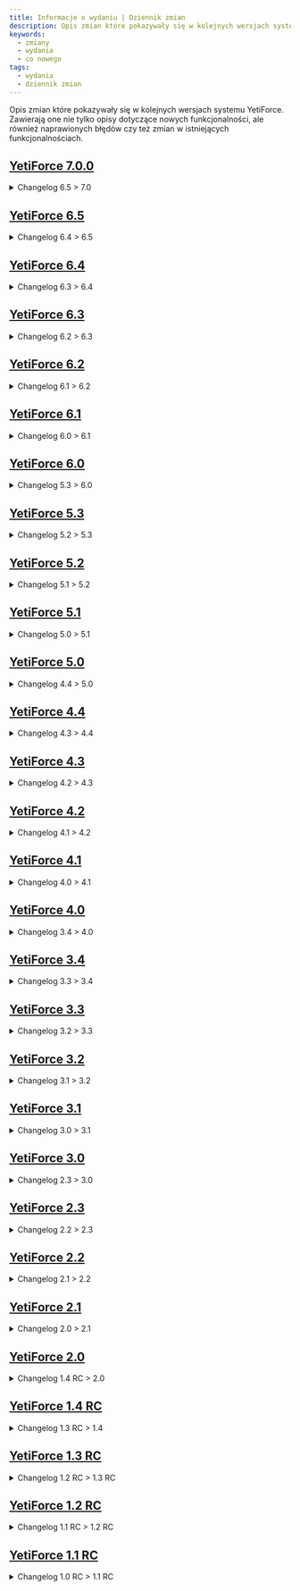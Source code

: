 ```yaml
---
title: Informacje o wydaniu | Dziennik zmian
description: Opis zmian które pokazywały się w kolejnych wersjach systemu YetiForce.
keywords:
  - zmiany
  - wydania
  - co nowego
tags:
  - wydania
  - dziennik zmian
---
```


Opis zmian które pokazywały się w kolejnych wersjach systemu YetiForce. Zawierają one nie tylko opisy dotyczące nowych funkcjonalności, ale również naprawionych błędów czy też zmian w istniejących funkcjonalnościach.

## [YetiForce 7.0.0](#changelog_to_70)

<details>
  <summary id="changelog_to_70">Changelog 6.5 > 7.0</summary>

```ini title="6.5.0 > 7.0.0"
REMOVED
Removed add-ons: YetiForce Vulnerabilities, YetiForce Map, YetiForce Address Search, YetiForce Password Security
Removed the "custom" operator from the condition builder
Removed inactive buttons from the administrator panel top bar
Dropped support for < php8.1

ADDED
Added a modern new layout
Added a new Reports module
Added a system configuration wizard during installation
Added support for PHP8.1 – PHP8.3
Added support for OAuth2
Added Azure AD integration (SSO)
Added new PBX integrations: BriaSoftphone & Genesys
Added Comarch Integration
Added Woocomerce integration
Added MongoDB as a storage option for the ModTracker module
Added the Google Maps provider
Added a text parser function for spelling gross amount
Added the ability to display a tax name instead of a tax rate in advanced block
Added additional currency conversion in inventory for 'CIT'
Added correction summary blocks to inventory block.
Added an option to change column lengths for existing fields
Added an option to move/copy widgets between dashboards
Added handler support for record deletion and status change events
Added the ability to filter by fields from the advanced block
Added support for double-clicking in the record list for quick/full editing
Added the ability to change colors for the status field in the calendar module
Added the meeting URL field to the ‘create deadline’ workflow task.
Added virtual fields
Added comment linking for newly added modules
Added advanced references relations
Added duplicate verification in the Reservation module
Added extra data sources in the Calendar
Added support for multiple signatures in the Mailbox
Added the map coordinates field
Added pagination to the email preview widget
Added the possibility of using filter sorting in the related list view
Added Mailbox data encryption
Added validation for exceeding the maximum number of characters in a comment
Added a button to copy the APP  ID

IMPROVED
Improved the installation process
Migrated from Chart.js to Apache ECharts
Transferred basic module parameters to the database
Improved the Extended inventory currency converter with the ability to select currency exchange dates
Improved Record Collectors
Improved the Outlook integration panel
Improved BriaSoftphone
Changed uitype for password/token fields
Moved advanced block UI calculations to backend
Improved map providers GUI configuration
Improved the saving process
Improved Extended currency exchange rate precision
Improved ConfReport
Improved phone fields
Improved API exception validation before saving the record
Improved the right side panel in calendar
Improved unit tests
Improved ModComments initial data table
Improved recurring events in the Calendar
Improved record status verification
Improved the quick detail modal view
Improved inventory data set
Improved the type of ServiceAccess fields
Improved the SMS provider in workflow
Improved the Record Automatic Assignment functionality
Improved MultiReference fields
Improved the type of multipicklist field tags
Improved attachments in some workflow actions
Improved the Map view
Improved Tokens
Improved Groups (added a new uitype and rebuilt the panel)
Improved permissions when changing record status
Improved the correction invoice PDF template
Updated dependent libraries
Changed downloading updates from YetiForce API instead of GitHub
Improved availability of add-ons
Improved downloading libraries
Improved mass adding documents
Improved the Gantt chart in the Projects module
Improved statuses in the Sales Invoices module
Improved browsing history
Improved the edit view of the inventory block
Improved default country for phone numbers

FIXED
Fixed validation errors
Fixed showing mail contents
Fixed field length validation
Fixed Icons in the user’s quick menu dropdown
Fixed the Coordinate updater cron task
Fixed some bugs in the Map modal view
Fixed displaying the tax name
Fixed the map providers configuration
Fixed setting whitelisted domains
Fixed dashboard history widget
Fixed displaying tax percent name and value in PDF
Fixed the groupLabel picklist length validation in advanced block
Fixed the group margin percent calculation in advanced block
Fixed minor bugs in Calendar
Fixed floating point values
Fixed importing records
Fixed getting user data
Fixed listing users in the calendar to active only
Fixed filtering by the date and time fields
Fixed encryption settings
Fixed the mechanism for specifying the mail type
Fixed Account names displayed on the map
Fixed the status field in the Vendor inquiries module
Fixed event handling (ChangeValueHandler)
Fixed listing available users
Fixed sending notifications to inactive users
Fixed currency updates
Fixed the validation of allowed number of characters
Fixed generated PDF files
Fixed numerous minor errors
Fixed a bug in the Working Hours settings
Fixed attachments in SMS messages
Fixed default discount and tax settings
Fixed relation with comments
Fixed importing and exporting of PDF templates
Fixed a bug in the "All users working hours" widget
Fixed mass archiving in the Documents module
Fixed percentage field validation
Fixed recurring Calendar events
Fixed adding working time using the widget
Fixed the runtime graph of the related module
Fixed selecting all records in the Calendar module
Fixed duplicate click event in the Marketplace
Fixed loading details and licenses of dependent libraries (CVE-2023-49508)
Fixed removing registration data from CLI
```

</details>

## [YetiForce 6.5](https://github.com/YetiForceCompany/UpdatePackages/blob/developer/YetiForce%20CRM%206.x.x/6.4.0_to_6.5.0/Changelog.txt)

<details>
  <summary>Changelog 6.4 > 6.5</summary>

```ini reference title="6.4.0 > 6.5.0"
https://github.com/YetiForceCompany/UpdatePackages/blob/developer/YetiForce%20CRM%206.x.x/6.4.0_to_6.5.0/Changelog.txt
```

</details>

## [YetiForce 6.4](https://github.com/YetiForceCompany/UpdatePackages/blob/developer/YetiForce%20CRM%206.x.x/6.3.0_to_6.4.0/Changelog.txt)

<details>
  <summary>Changelog 6.3 > 6.4</summary>

```ini reference title="6.3.0 > 6.4.0"
https://github.com/YetiForceCompany/UpdatePackages/blob/developer/YetiForce%20CRM%206.x.x/6.3.0_to_6.4.0/Changelog.txt
```

</details>

## [YetiForce 6.3](https://github.com/YetiForceCompany/UpdatePackages/blob/developer/YetiForce%20CRM%206.x.x/6.2.0_to_6.3.0/Changelog.txt)

<details>
  <summary>Changelog 6.2 > 6.3</summary>

```ini reference title="6.2.0 > 6.3.0"
https://github.com/YetiForceCompany/UpdatePackages/blob/developer/YetiForce%20CRM%206.x.x/6.2.0_to_6.3.0/Changelog.txt
```

</details>

## [YetiForce 6.2](https://github.com/YetiForceCompany/UpdatePackages/blob/developer/YetiForce%20CRM%206.x.x/6.1.0_to_6.2.0/Changelog.txt)

<details>
  <summary>Changelog 6.1 > 6.2</summary>

```ini reference title="6.1.0 > 6.2.0"
https://github.com/YetiForceCompany/UpdatePackages/blob/developer/YetiForce%20CRM%206.x.x/6.1.0_to_6.2.0/Changelog.txt
```

</details>

## [YetiForce 6.1](https://github.com/YetiForceCompany/UpdatePackages/blob/developer/YetiForce%20CRM%206.x.x/6.0.0_to_6.1.0/Changelog.txt)

<details>
  <summary>Changelog 6.0 > 6.1</summary>

```ini reference title="6.0.0 > 6.1.0"
https://github.com/YetiForceCompany/UpdatePackages/blob/developer/YetiForce%20CRM%206.x.x/6.0.0_to_6.1.0/Changelog.txt
```

</details>

## [YetiForce 6.0](https://github.com/YetiForceCompany/UpdatePackages/blob/developer/YetiForce%20CRM%205.x.x/5.3.0_to_6.0.0/Changelog.txt)

<details>
  <summary>Changelog 5.3 > 6.0</summary>

```ini reference title="5.3.0 > 6.0.0"
https://github.com/YetiForceCompany/UpdatePackages/blob/developer/YetiForce%20CRM%205.x.x/5.3.0_to_6.0.0/Changelog.txt
```

</details>

## [YetiForce 5.3](https://github.com/YetiForceCompany/UpdatePackages/blob/developer/YetiForce%20CRM%205.x.x/5.2.0_to_5.3.0/Changelog.txt)

<details>
  <summary>Changelog 5.2 > 5.3</summary>

```ini reference title="5.2.0 > 5.3.0"
https://github.com/YetiForceCompany/UpdatePackages/blob/developer/YetiForce%20CRM%205.x.x/5.2.0_to_5.3.0/Changelog.txt
```

</details>

## [YetiForce 5.2](https://github.com/YetiForceCompany/UpdatePackages/blob/developer/YetiForce%20CRM%205.x.x/5.1.0_to_5.2.0/Changelog.txt)

<details>
  <summary>Changelog 5.1 > 5.2</summary>

```ini reference title="5.1.0 > 5.2.0"
https://github.com/YetiForceCompany/UpdatePackages/blob/developer/YetiForce%20CRM%205.x.x/5.1.0_to_5.2.0/Changelog.txt
```

</details>

## [YetiForce 5.1](https://github.com/YetiForceCompany/UpdatePackages/blob/developer/YetiForce%20CRM%205.x.x/5.0.0_to_5.1.0/Changelog.txt)

<details>
  <summary>Changelog 5.0 > 5.1</summary>

```ini reference title="5.0.0 > 5.1.0"
https://github.com/YetiForceCompany/UpdatePackages/blob/developer/YetiForce%20CRM%205.x.x/5.0.0_to_5.1.0/Changelog.txt
```

</details>

## [YetiForce 5.0](https://github.com/YetiForceCompany/UpdatePackages/blob/developer/YetiForce%20CRM%206.x.x/6.3.0_to_6.4.0/Changelog.txt)

<details>
  <summary>Changelog 4.4 > 5.0</summary>

```ini reference title="4.4.0 > 5.0.0"
https://github.com/YetiForceCompany/UpdatePackages/blob/developer/YetiForce%20CRM%204.x.x/4.4.0_to_5.0.0/Changelog.txt
```

</details>

## [YetiForce 4.4](https://github.com/YetiForceCompany/UpdatePackages/blob/developer/YetiForce%20CRM%204.x.x/4.3.0_to_4.4.0/Changelog.txt)

<details>
  <summary>Changelog 4.3 > 4.4</summary>

```ini reference title="4.3.0 > 4.4.0"
https://github.com/YetiForceCompany/UpdatePackages/blob/developer/YetiForce%20CRM%204.x.x/4.3.0_to_4.4.0/Changelog.txt
```

</details>

## [YetiForce 4.3](https://github.com/YetiForceCompany/UpdatePackages/blob/developer/YetiForce%20CRM%204.x.x/4.2.0_to_4.3.0/Changelog.txt)

<details>
  <summary>Changelog 4.2 > 4.3</summary>

```ini reference title="4.2.0 > 4.3.0"
https://github.com/YetiForceCompany/UpdatePackages/blob/developer/YetiForce%20CRM%204.x.x/4.2.0_to_4.3.0/Changelog.txt
```

</details>

## [YetiForce 4.2](https://github.com/YetiForceCompany/UpdatePackages/blob/developer/YetiForce%20CRM%204.x.x/4.1.0_to_4.2.0/Changelog.txt)

<details>
  <summary>Changelog 4.1 > 4.2</summary>

```ini reference title="4.1.0 > 4.2.0"
https://github.com/YetiForceCompany/UpdatePackages/blob/developer/YetiForce%20CRM%204.x.x/4.1.0_to_4.2.0/Changelog.txt
```

</details>

## [YetiForce 4.1](https://github.com/YetiForceCompany/UpdatePackages/blob/developer/YetiForce%20CRM%204.x.x/4.0.0_to_4.1.0/Changelog.txt)

<details>
  <summary>Changelog 4.0 > 4.1</summary>

```ini reference title="4.0.0 > 4.1.0"
https://github.com/YetiForceCompany/UpdatePackages/blob/developer/YetiForce%20CRM%204.x.x/4.0.0_to_4.1.0/Changelog.txt
```

</details>

## [YetiForce 4.0](https://github.com/YetiForceCompany/UpdatePackages/blob/developer/YetiForce%20CRM%203.x.x/3.4.0_to_4.0.0/Changelog.txt)

<details>
  <summary>Changelog 3.4 > 4.0</summary>

```ini reference title="3.4.0 > 4.0.0"
https://github.com/YetiForceCompany/UpdatePackages/blob/developer/YetiForce%20CRM%203.x.x/3.4.0_to_4.0.0/Changelog.txt
```

</details>

## [YetiForce 3.4](https://github.com/YetiForceCompany/UpdatePackages/blob/developer/YetiForce%20CRM%203.x.x/3.3.0_to_3.4.0/Changelog.txt)

<details>
  <summary>Changelog 3.3 > 3.4</summary>

```ini reference title="3.3.0 > 3.4.0"
https://github.com/YetiForceCompany/UpdatePackages/blob/developer/YetiForce%20CRM%203.x.x/3.3.0_to_3.4.0/Changelog.txt
```

</details>

## [YetiForce 3.3](https://github.com/YetiForceCompany/UpdatePackages/blob/developer/YetiForce%20CRM%203.x.x/3.2.0_to_3.3.0/Changelog.txt)

<details>
  <summary>Changelog 3.2 > 3.3</summary>

```ini reference title="3.2.0 > 3.3.0"
https://github.com/YetiForceCompany/UpdatePackages/blob/developer/YetiForce%20CRM%203.x.x/3.2.0_to_3.3.0/Changelog.txt
```

</details>

## [YetiForce 3.2](https://github.com/YetiForceCompany/UpdatePackages/blob/developer/YetiForce%20CRM%203.x.x/3.1.0_to_3.2.0/Changelog.txt)

<details>
  <summary>Changelog 3.1 > 3.2</summary>

```ini reference title="3.1.0 > 3.2.0"
https://github.com/YetiForceCompany/UpdatePackages/blob/developer/YetiForce%20CRM%203.x.x/3.1.0_to_3.2.0/Changelog.txt
```

</details>

## [YetiForce 3.1](https://github.com/YetiForceCompany/UpdatePackages/blob/developer/YetiForce%20CRM%203.x.x/3.0.0_to_3.1.0/Changelog.txt)

<details>
  <summary>Changelog 3.0 > 3.1</summary>

```ini reference title="3.0.0 > 3.1.0"
https://github.com/YetiForceCompany/UpdatePackages/blob/developer/YetiForce%20CRM%203.x.x/3.0.0_to_3.1.0/Changelog.txt
```

</details>

## [YetiForce 3.0](https://github.com/YetiForceCompany/UpdatePackages/blob/developer/YetiForce%20CRM%202.x.x/2.3.0_to_3.0.0/Changelog.txt)

<details>
  <summary>Changelog 2.3 > 3.0</summary>

```ini reference title="2.3.0 > 3.0.0"
https://github.com/YetiForceCompany/UpdatePackages/blob/developer/YetiForce%20CRM%202.x.x/2.3.0_to_3.0.0/Changelog.txt
```

</details>

## [YetiForce 2.3](https://github.com/YetiForceCompany/UpdatePackages/blob/developer/YetiForce%20CRM%202.x.x/2.2.0_to_2.3.0/Changelog.txt)

<details>
  <summary>Changelog 2.2 > 2.3</summary>

```ini reference title="2.2.0 > 2.3.0"
https://github.com/YetiForceCompany/UpdatePackages/blob/developer/YetiForce%20CRM%202.x.x/2.2.0_to_2.3.0/Changelog.txt
```

</details>

## [YetiForce 2.2](https://github.com/YetiForceCompany/UpdatePackages/blob/developer/YetiForce%20CRM%202.x.x/2.1.0_to_2.2.0/Changelog.txt)

<details>
  <summary>Changelog 2.1 > 2.2</summary>

```ini reference title="2.1.0 > 2.2.0"
https://github.com/YetiForceCompany/UpdatePackages/blob/developer/YetiForce%20CRM%202.x.x/2.1.0_to_2.2.0/Changelog.txt
```

</details>

## [YetiForce 2.1](https://github.com/YetiForceCompany/UpdatePackages/blob/developer/YetiForce%20CRM%202.x.x/2.0.0_to_2.1.0/Changelog.txt)

<details>
  <summary>Changelog 2.0 > 2.1</summary>

```ini reference title="2.0.0 > 2.1.0"
https://github.com/YetiForceCompany/UpdatePackages/blob/developer/YetiForce%20CRM%202.x.x/2.0.0_to_2.1.0/Changelog.txt
```

</details>

## [YetiForce 2.0](https://github.com/YetiForceCompany/UpdatePackages/blob/developer/YetiForce%20CRM%201.x.x/1.4.0RC_to_2.0.0/Changelog.txt)

<details>
  <summary>Changelog 1.4 RC > 2.0</summary>

```ini reference title="1.4.0RC > 2.0.0"
https://github.com/YetiForceCompany/UpdatePackages/blob/developer/YetiForce%20CRM%201.x.x/1.4.0RC_to_2.0.0/Changelog.txt
```

</details>

## [YetiForce 1.4 RC](https://github.com/YetiForceCompany/UpdatePackages/blob/developer/YetiForce%20CRM%201.x.x/1.3.0RC_to_1.4.0RC/Changelog.txt)

<details>
  <summary>Changelog 1.3 RC > 1.4</summary>

```ini reference title="1.3.0 RC > 1.4.0 RC"
https://github.com/YetiForceCompany/UpdatePackages/blob/developer/YetiForce%20CRM%201.x.x/1.3.0RC_to_1.4.0RC/Changelog.txt
```

</details>

## [YetiForce 1.3 RC](https://github.com/YetiForceCompany/UpdatePackages/blob/developer/YetiForce%20CRM%201.x.x/1.2.0RC_to_1.3.0RC/Changelog.txt)

<details>
  <summary>Changelog 1.2 RC > 1.3 RC</summary>

```ini reference title="1.2.0 RC > 1.3.0 RC"
https://github.com/YetiForceCompany/UpdatePackages/blob/developer/YetiForce%20CRM%201.x.x/1.2.0RC_to_1.3.0RC/Changelog.txt
```

</details>

## [YetiForce 1.2 RC](https://github.com/YetiForceCompany/UpdatePackages/blob/developer/YetiForce%20CRM%201.x.x/1.1.0RC_to_1.2.0RC/Changelog.txt)

<details>
  <summary>Changelog 1.1 RC > 1.2 RC</summary>

```ini reference title="1.1.0 RC > 1.2.0 RC"
https://github.com/YetiForceCompany/UpdatePackages/blob/developer/YetiForce%20CRM%201.x.x/1.1.0RC_to_1.2.0RC/Changelog.txt
```

</details>

## [YetiForce 1.1 RC](https://github.com/YetiForceCompany/UpdatePackages/blob/developer/YetiForce%20CRM%201.x.x/1.0.0RC_to_1.1.0RC/Changelog.txt)

<details>
  <summary>Changelog 1.0 RC > 1.1 RC</summary>

```ini reference title="1.0.0 RC > 1.1.0 RC"
https://github.com/YetiForceCompany/UpdatePackages/blob/developer/YetiForce%20CRM%201.x.x/1.0.0RC_to_1.1.0RC/Changelog.txt
```

</details>
